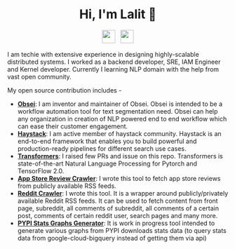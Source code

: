 <h1 align="center">Hi, I'm Lalit 👋</h1>
<p align='center'>
<a href="https://twitter.com/PagariaLalit"><img height="30" src="https://github.com/WaylonWalker/WaylonWalker/blob/main/icon/twitter.png?raw=true"></a>&nbsp;&nbsp;
<a href="https://www.linkedin.com/in/lalitpagaria/"><img height="30" src="https://github.com/WaylonWalker/WaylonWalker/blob/main/icon/linkedin.png?raw=true"></a>
</p>

I am techie with extensive experience in designing highly-scalable distributed systems. I worked as a backend developer, SRE, IAM Engineer and Kernel developer. Currently I learning NLP domain with the help from vast open community.


My open source contribution includes -
- [**Obsei**](https://github.com/lalitpagaria/obsei): I am inventor and maintainer of Obsei. Obsei is intended to be a workflow automation tool for text segmentation need. Obsei can help any organization in creation of NLP powered end to end workflow which can ease their customer engagement.
- [**Haystack**](https://github.com/deepset-ai/haystack): I am active member of haystack community. Haystack is an end-to-end framework that enables you to build powerful and production-ready pipelines for different search use cases.
- [**Transformers**](https://github.com/huggingface/transformers): I raised few PRs and issue on this repo. Transformers is state-of-the-art Natural Language Processing for Pytorch and TensorFlow 2.0.
- [**App Store Review Crawler**](https://github.com/lalitpagaria/app_store_reviews_reader): I wrote this tool to fetch app store reviews from publicly available RSS feeds.
- [**Reddit Crawler**](https://github.com/lalitpagaria/reddit-rss-reader): I wrote this tool. It is a wrapper around publicly/privately available Reddit RSS feeds. It can be used to fetch content from front page, subreddit, all comments of subreddit, all comments of a certain post, comments of certain reddit user, search pages and many more.
- [**PYPI Stats Graphs Generator**](https://github.com/lalitpagaria/pypi-stats-graphs): It is work in progress tool intended to generate various graphs from PYPI downloads stats data (to query stats data from google-cloud-bigquery instead of getting them via api)

